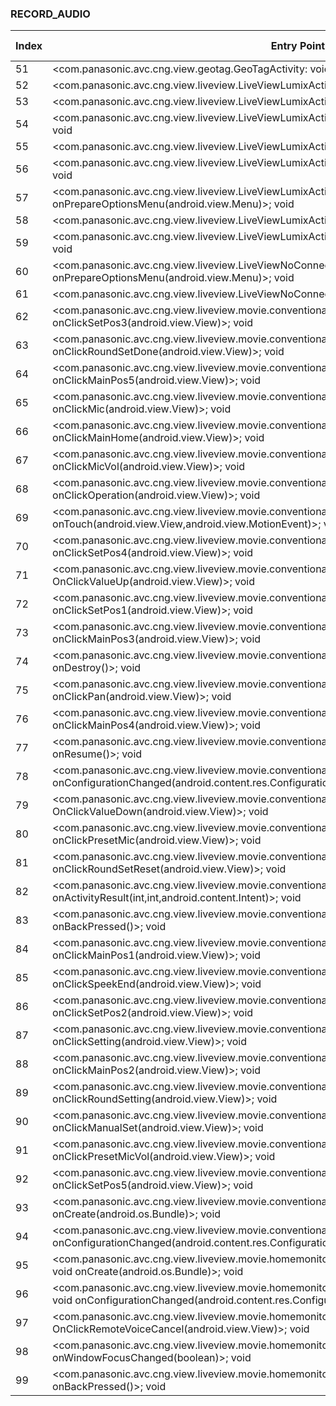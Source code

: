 ### RECORD_AUDIO
| Index | Entry Point & APIs | Screen shot | Resource id | Label |
| ------------- | ------------- | ------------- |-------------|-------------|
| 51 | <com.panasonic.avc.cng.view.geotag.GeoTagActivity: void onStart()>; void <init> | ![](D:\COSMOS\output\py\Play_win8\Photography\com.panasonic.avc.cng.imageapp\com.panasonic.avc.cng.view.geotag.GeoTagActivity.png) |  | F |
| 52 | <com.panasonic.avc.cng.view.liveview.LiveViewLumixActivity: void OnClickQMenu(android.view.View)>; void <init> | ![](D:\COSMOS\output\py\Play_win8\Photography\com.panasonic.avc.cng.imageapp\com.panasonic.avc.cng.view.liveview.LiveViewLumixActivity.png) |  | F |
| 53 | <com.panasonic.avc.cng.view.liveview.LiveViewLumixActivity: void onPause()>; void <init> | ![](D:\COSMOS\output\py\Play_win8\Photography\com.panasonic.avc.cng.imageapp\com.panasonic.avc.cng.view.liveview.LiveViewLumixActivity.png) |  | F |
| 54 | <com.panasonic.avc.cng.view.liveview.LiveViewLumixActivity: void onClickInfoButton(android.view.View)>; void <init> | ![](D:\COSMOS\output\py\Play_win8\Photography\com.panasonic.avc.cng.imageapp\com.panasonic.avc.cng.view.liveview.LiveViewLumixActivity.png) |  | F |
| 55 | <com.panasonic.avc.cng.view.liveview.LiveViewLumixActivity: void OnClickRec(android.view.View)>; void <init> | ![](D:\COSMOS\output\py\Play_win8\Photography\com.panasonic.avc.cng.imageapp\com.panasonic.avc.cng.view.liveview.LiveViewLumixActivity.png) |  | F |
| 56 | <com.panasonic.avc.cng.view.liveview.LiveViewLumixActivity: void onClickResetButton(android.view.View)>; void <init> | ![](D:\COSMOS\output\py\Play_win8\Photography\com.panasonic.avc.cng.imageapp\com.panasonic.avc.cng.view.liveview.LiveViewLumixActivity.png) |  | F |
| 57 | <com.panasonic.avc.cng.view.liveview.LiveViewLumixActivity: boolean onPrepareOptionsMenu(android.view.Menu)>; void <init> | ![](D:\COSMOS\output\py\Play_win8\Photography\com.panasonic.avc.cng.imageapp\com.panasonic.avc.cng.view.liveview.LiveViewLumixActivity.png) |  | F |
| 58 | <com.panasonic.avc.cng.view.liveview.LiveViewLumixActivity: void onDestroy()>; void <init> | ![](D:\COSMOS\output\py\Play_win8\Photography\com.panasonic.avc.cng.imageapp\com.panasonic.avc.cng.view.liveview.LiveViewLumixActivity.png) |  | F |
| 59 | <com.panasonic.avc.cng.view.liveview.LiveViewLumixActivity: void onClickOffButton(android.view.View)>; void <init> | ![](D:\COSMOS\output\py\Play_win8\Photography\com.panasonic.avc.cng.imageapp\com.panasonic.avc.cng.view.liveview.LiveViewLumixActivity.png) |  | F |
| 60 | <com.panasonic.avc.cng.view.liveview.LiveViewNoConnectionActivity: boolean onPrepareOptionsMenu(android.view.Menu)>; void <init> | ![](D:\COSMOS\output\py\Play_win8\Photography\com.panasonic.avc.cng.imageapp\com.panasonic.avc.cng.view.liveview.LiveViewNoConnectionActivity.png) |  | F |
| 61 | <com.panasonic.avc.cng.view.liveview.LiveViewNoConnectionActivity: void onDestroy()>; void <init> | ![](D:\COSMOS\output\py\Play_win8\Photography\com.panasonic.avc.cng.imageapp\com.panasonic.avc.cng.view.liveview.LiveViewNoConnectionActivity.png) |  | F |
| 62 | <com.panasonic.avc.cng.view.liveview.movie.conventional.LiveViewMovieBabyMonitorActivity: void onClickSetPos3(android.view.View)>; void <init> | ![](D:\COSMOS\output\py\Play_win8\Photography\com.panasonic.avc.cng.imageapp\com.panasonic.avc.cng.view.liveview.movie.conventional.LiveViewMovieBabyMonitorActivity.png) |  | |
| 63 | <com.panasonic.avc.cng.view.liveview.movie.conventional.LiveViewMovieBabyMonitorActivity: void onClickRoundSetDone(android.view.View)>; void <init> | ![](D:\COSMOS\output\py\Play_win8\Photography\com.panasonic.avc.cng.imageapp\com.panasonic.avc.cng.view.liveview.movie.conventional.LiveViewMovieBabyMonitorActivity.png) |  | |
| 64 | <com.panasonic.avc.cng.view.liveview.movie.conventional.LiveViewMovieBabyMonitorActivity: void onClickMainPos5(android.view.View)>; void <init> | ![](D:\COSMOS\output\py\Play_win8\Photography\com.panasonic.avc.cng.imageapp\com.panasonic.avc.cng.view.liveview.movie.conventional.LiveViewMovieBabyMonitorActivity.png) |  | |
| 65 | <com.panasonic.avc.cng.view.liveview.movie.conventional.LiveViewMovieBabyMonitorActivity: void onClickMic(android.view.View)>; void <init> | ![](D:\COSMOS\output\py\Play_win8\Photography\com.panasonic.avc.cng.imageapp\com.panasonic.avc.cng.view.liveview.movie.conventional.LiveViewMovieBabyMonitorActivity.png) |  | |
| 66 | <com.panasonic.avc.cng.view.liveview.movie.conventional.LiveViewMovieBabyMonitorActivity: void onClickMainHome(android.view.View)>; void <init> | ![](D:\COSMOS\output\py\Play_win8\Photography\com.panasonic.avc.cng.imageapp\com.panasonic.avc.cng.view.liveview.movie.conventional.LiveViewMovieBabyMonitorActivity.png) |  | |
| 67 | <com.panasonic.avc.cng.view.liveview.movie.conventional.LiveViewMovieBabyMonitorActivity: void onClickMicVol(android.view.View)>; void <init> | ![](D:\COSMOS\output\py\Play_win8\Photography\com.panasonic.avc.cng.imageapp\com.panasonic.avc.cng.view.liveview.movie.conventional.LiveViewMovieBabyMonitorActivity.png) |  | |
| 68 | <com.panasonic.avc.cng.view.liveview.movie.conventional.LiveViewMovieBabyMonitorActivity: void onClickOperation(android.view.View)>; void <init> | ![](D:\COSMOS\output\py\Play_win8\Photography\com.panasonic.avc.cng.imageapp\com.panasonic.avc.cng.view.liveview.movie.conventional.LiveViewMovieBabyMonitorActivity.png) |  | |
| 69 | <com.panasonic.avc.cng.view.liveview.movie.conventional.LiveViewMovieBabyMonitorActivity: boolean onTouch(android.view.View,android.view.MotionEvent)>; void <init> | ![](D:\COSMOS\output\py\Play_win8\Photography\com.panasonic.avc.cng.imageapp\com.panasonic.avc.cng.view.liveview.movie.conventional.LiveViewMovieBabyMonitorActivity.png) |  | |
| 70 | <com.panasonic.avc.cng.view.liveview.movie.conventional.LiveViewMovieBabyMonitorActivity: void onClickSetPos4(android.view.View)>; void <init> | ![](D:\COSMOS\output\py\Play_win8\Photography\com.panasonic.avc.cng.imageapp\com.panasonic.avc.cng.view.liveview.movie.conventional.LiveViewMovieBabyMonitorActivity.png) |  | |
| 71 | <com.panasonic.avc.cng.view.liveview.movie.conventional.LiveViewMovieBabyMonitorActivity: void OnClickValueUp(android.view.View)>; void <init> | ![](D:\COSMOS\output\py\Play_win8\Photography\com.panasonic.avc.cng.imageapp\com.panasonic.avc.cng.view.liveview.movie.conventional.LiveViewMovieBabyMonitorActivity.png) |  | |
| 72 | <com.panasonic.avc.cng.view.liveview.movie.conventional.LiveViewMovieBabyMonitorActivity: void onClickSetPos1(android.view.View)>; void <init> | ![](D:\COSMOS\output\py\Play_win8\Photography\com.panasonic.avc.cng.imageapp\com.panasonic.avc.cng.view.liveview.movie.conventional.LiveViewMovieBabyMonitorActivity.png) |  | |
| 73 | <com.panasonic.avc.cng.view.liveview.movie.conventional.LiveViewMovieBabyMonitorActivity: void onClickMainPos3(android.view.View)>; void <init> | ![](D:\COSMOS\output\py\Play_win8\Photography\com.panasonic.avc.cng.imageapp\com.panasonic.avc.cng.view.liveview.movie.conventional.LiveViewMovieBabyMonitorActivity.png) |  | |
| 74 | <com.panasonic.avc.cng.view.liveview.movie.conventional.LiveViewMovieBabyMonitorActivity: void onDestroy()>; void <init> | ![](D:\COSMOS\output\py\Play_win8\Photography\com.panasonic.avc.cng.imageapp\com.panasonic.avc.cng.view.liveview.movie.conventional.LiveViewMovieBabyMonitorActivity.png) |  | |
| 75 | <com.panasonic.avc.cng.view.liveview.movie.conventional.LiveViewMovieBabyMonitorActivity: void onClickPan(android.view.View)>; void <init> | ![](D:\COSMOS\output\py\Play_win8\Photography\com.panasonic.avc.cng.imageapp\com.panasonic.avc.cng.view.liveview.movie.conventional.LiveViewMovieBabyMonitorActivity.png) |  | |
| 76 | <com.panasonic.avc.cng.view.liveview.movie.conventional.LiveViewMovieBabyMonitorActivity: void onClickMainPos4(android.view.View)>; void <init> | ![](D:\COSMOS\output\py\Play_win8\Photography\com.panasonic.avc.cng.imageapp\com.panasonic.avc.cng.view.liveview.movie.conventional.LiveViewMovieBabyMonitorActivity.png) |  | |
| 77 | <com.panasonic.avc.cng.view.liveview.movie.conventional.LiveViewMovieBabyMonitorActivity: void onResume()>; void <init> | ![](D:\COSMOS\output\py\Play_win8\Photography\com.panasonic.avc.cng.imageapp\com.panasonic.avc.cng.view.liveview.movie.conventional.LiveViewMovieBabyMonitorActivity.png) |  | |
| 78 | <com.panasonic.avc.cng.view.liveview.movie.conventional.LiveViewMovieBabyMonitorActivity: void onConfigurationChanged(android.content.res.Configuration)>; void <init> | ![](D:\COSMOS\output\py\Play_win8\Photography\com.panasonic.avc.cng.imageapp\com.panasonic.avc.cng.view.liveview.movie.conventional.LiveViewMovieBabyMonitorActivity.png) |  | |
| 79 | <com.panasonic.avc.cng.view.liveview.movie.conventional.LiveViewMovieBabyMonitorActivity: void OnClickValueDown(android.view.View)>; void <init> | ![](D:\COSMOS\output\py\Play_win8\Photography\com.panasonic.avc.cng.imageapp\com.panasonic.avc.cng.view.liveview.movie.conventional.LiveViewMovieBabyMonitorActivity.png) |  | |
| 80 | <com.panasonic.avc.cng.view.liveview.movie.conventional.LiveViewMovieBabyMonitorActivity: void onClickPresetMic(android.view.View)>; void <init> | ![](D:\COSMOS\output\py\Play_win8\Photography\com.panasonic.avc.cng.imageapp\com.panasonic.avc.cng.view.liveview.movie.conventional.LiveViewMovieBabyMonitorActivity.png) |  | |
| 81 | <com.panasonic.avc.cng.view.liveview.movie.conventional.LiveViewMovieBabyMonitorActivity: void onClickRoundSetReset(android.view.View)>; void <init> | ![](D:\COSMOS\output\py\Play_win8\Photography\com.panasonic.avc.cng.imageapp\com.panasonic.avc.cng.view.liveview.movie.conventional.LiveViewMovieBabyMonitorActivity.png) |  | |
| 82 | <com.panasonic.avc.cng.view.liveview.movie.conventional.LiveViewMovieBabyMonitorActivity: void onActivityResult(int,int,android.content.Intent)>; void <init> | ![](D:\COSMOS\output\py\Play_win8\Photography\com.panasonic.avc.cng.imageapp\com.panasonic.avc.cng.view.liveview.movie.conventional.LiveViewMovieBabyMonitorActivity.png) |  | |
| 83 | <com.panasonic.avc.cng.view.liveview.movie.conventional.LiveViewMovieBabyMonitorActivity: void onBackPressed()>; void <init> | ![](D:\COSMOS\output\py\Play_win8\Photography\com.panasonic.avc.cng.imageapp\com.panasonic.avc.cng.view.liveview.movie.conventional.LiveViewMovieBabyMonitorActivity.png) |  | |
| 84 | <com.panasonic.avc.cng.view.liveview.movie.conventional.LiveViewMovieBabyMonitorActivity: void onClickMainPos1(android.view.View)>; void <init> | ![](D:\COSMOS\output\py\Play_win8\Photography\com.panasonic.avc.cng.imageapp\com.panasonic.avc.cng.view.liveview.movie.conventional.LiveViewMovieBabyMonitorActivity.png) |  | |
| 85 | <com.panasonic.avc.cng.view.liveview.movie.conventional.LiveViewMovieBabyMonitorActivity: void onClickSpeekEnd(android.view.View)>; void <init> | ![](D:\COSMOS\output\py\Play_win8\Photography\com.panasonic.avc.cng.imageapp\com.panasonic.avc.cng.view.liveview.movie.conventional.LiveViewMovieBabyMonitorActivity.png) |  | |
| 86 | <com.panasonic.avc.cng.view.liveview.movie.conventional.LiveViewMovieBabyMonitorActivity: void onClickSetPos2(android.view.View)>; void <init> | ![](D:\COSMOS\output\py\Play_win8\Photography\com.panasonic.avc.cng.imageapp\com.panasonic.avc.cng.view.liveview.movie.conventional.LiveViewMovieBabyMonitorActivity.png) |  | |
| 87 | <com.panasonic.avc.cng.view.liveview.movie.conventional.LiveViewMovieBabyMonitorActivity: void onClickSetting(android.view.View)>; void <init> | ![](D:\COSMOS\output\py\Play_win8\Photography\com.panasonic.avc.cng.imageapp\com.panasonic.avc.cng.view.liveview.movie.conventional.LiveViewMovieBabyMonitorActivity.png) |  | |
| 88 | <com.panasonic.avc.cng.view.liveview.movie.conventional.LiveViewMovieBabyMonitorActivity: void onClickMainPos2(android.view.View)>; void <init> | ![](D:\COSMOS\output\py\Play_win8\Photography\com.panasonic.avc.cng.imageapp\com.panasonic.avc.cng.view.liveview.movie.conventional.LiveViewMovieBabyMonitorActivity.png) |  | |
| 89 | <com.panasonic.avc.cng.view.liveview.movie.conventional.LiveViewMovieBabyMonitorActivity: void onClickRoundSetting(android.view.View)>; void <init> | ![](D:\COSMOS\output\py\Play_win8\Photography\com.panasonic.avc.cng.imageapp\com.panasonic.avc.cng.view.liveview.movie.conventional.LiveViewMovieBabyMonitorActivity.png) |  | |
| 90 | <com.panasonic.avc.cng.view.liveview.movie.conventional.LiveViewMovieBabyMonitorActivity: void onClickManualSet(android.view.View)>; void <init> | ![](D:\COSMOS\output\py\Play_win8\Photography\com.panasonic.avc.cng.imageapp\com.panasonic.avc.cng.view.liveview.movie.conventional.LiveViewMovieBabyMonitorActivity.png) |  | |
| 91 | <com.panasonic.avc.cng.view.liveview.movie.conventional.LiveViewMovieBabyMonitorActivity: void onClickPresetMicVol(android.view.View)>; void <init> | ![](D:\COSMOS\output\py\Play_win8\Photography\com.panasonic.avc.cng.imageapp\com.panasonic.avc.cng.view.liveview.movie.conventional.LiveViewMovieBabyMonitorActivity.png) |  | |
| 92 | <com.panasonic.avc.cng.view.liveview.movie.conventional.LiveViewMovieBabyMonitorActivity: void onClickSetPos5(android.view.View)>; void <init> | ![](D:\COSMOS\output\py\Play_win8\Photography\com.panasonic.avc.cng.imageapp\com.panasonic.avc.cng.view.liveview.movie.conventional.LiveViewMovieBabyMonitorActivity.png) |  | |
| 93 | <com.panasonic.avc.cng.view.liveview.movie.conventional.LiveViewMovieCheckRangeActivity: void onCreate(android.os.Bundle)>; void <init> | ![](D:\COSMOS\output\py\Play_win8\Photography\com.panasonic.avc.cng.imageapp\com.panasonic.avc.cng.view.liveview.movie.conventional.LiveViewMovieCheckRangeActivity.png) |  | |
| 94 | <com.panasonic.avc.cng.view.liveview.movie.conventional.LiveViewMovieCheckRangeActivity: void onConfigurationChanged(android.content.res.Configuration)>; void <init> | ![](D:\COSMOS\output\py\Play_win8\Photography\com.panasonic.avc.cng.imageapp\com.panasonic.avc.cng.view.liveview.movie.conventional.LiveViewMovieCheckRangeActivity.png) |  | |
| 95 | <com.panasonic.avc.cng.view.liveview.movie.homemonitor.LiveViewMoviePantilterRemoteCheckRangeActivity: void onCreate(android.os.Bundle)>; void <init> | ![](D:\COSMOS\output\py\Play_win8\Photography\com.panasonic.avc.cng.imageapp\com.panasonic.avc.cng.view.liveview.movie.homemonitor.LiveViewMoviePantilterRemoteCheckRangeActivity.png) |  | |
| 96 | <com.panasonic.avc.cng.view.liveview.movie.homemonitor.LiveViewMoviePantilterRemoteCheckRangeActivity: void onConfigurationChanged(android.content.res.Configuration)>; void <init> | ![](D:\COSMOS\output\py\Play_win8\Photography\com.panasonic.avc.cng.imageapp\com.panasonic.avc.cng.view.liveview.movie.homemonitor.LiveViewMoviePantilterRemoteCheckRangeActivity.png) |  | |
| 97 | <com.panasonic.avc.cng.view.liveview.movie.homemonitor.LiveViewMoviePantilterRemoteVoiceActivity: void OnClickRemoteVoiceCancel(android.view.View)>; void <init> | ![](D:\COSMOS\output\py\Play_win8\Photography\com.panasonic.avc.cng.imageapp\com.panasonic.avc.cng.view.liveview.movie.homemonitor.LiveViewMoviePantilterRemoteVoiceActivity.png) |  | T |
| 98 | <com.panasonic.avc.cng.view.liveview.movie.homemonitor.LiveViewMoviePantilterRemoteVoiceActivity: void onWindowFocusChanged(boolean)>; void <init> | ![](D:\COSMOS\output\py\Play_win8\Photography\com.panasonic.avc.cng.imageapp\com.panasonic.avc.cng.view.liveview.movie.homemonitor.LiveViewMoviePantilterRemoteVoiceActivity.png) |  | T |
| 99 | <com.panasonic.avc.cng.view.liveview.movie.homemonitor.LiveViewMoviePantilterRemoteVoiceActivity: void onBackPressed()>; void <init> | ![](D:\COSMOS\output\py\Play_win8\Photography\com.panasonic.avc.cng.imageapp\com.panasonic.avc.cng.view.liveview.movie.homemonitor.LiveViewMoviePantilterRemoteVoiceActivity.png) |  | T |
